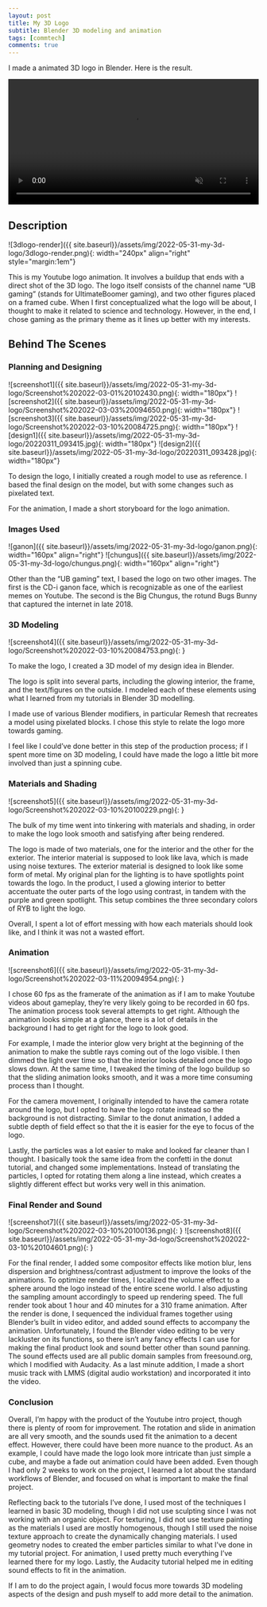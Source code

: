 ```yaml
---
layout: post
title: My 3D Logo
subtitle: Blender 3D modeling and animation
tags: [commtech]
comments: true
---
```


I made a animated 3D logo in Blender. Here is the result.

<!-- <iframe src="https://drive.google.com/file/d/1qbb24RNhckAcShMIybePA6ifjNpxzEg1/preview" width="640" height="480" allow="autoplay"></iframe> -->
<video width="100%" muted autoplay controls loop>
    <source src="{{ site.baseurl}}/assets/img/2022-05-31-my-3d-logo/render.mp4" type="video/mp4">
</video>

## Description

![3dlogo-render]({{ site.baseurl}}/assets/img/2022-05-31-my-3d-logo/3dlogo-render.png){: width="240px" align="right" style="margin:1em"}

This is my Youtube logo animation. It involves a buildup that ends with a direct shot of the 3D logo. The logo itself consists of the channel name “UB gaming” (stands for UltimateBoomer gaming), and two other figures placed on a framed cube. When I first conceptualized what the logo will be about, I thought to make it related to science and technology. However, in the end, I chose gaming as the primary theme as it lines up better with my interests.

## Behind The Scenes

### Planning and Designing

![screenshot1]({{ site.baseurl}}/assets/img/2022-05-31-my-3d-logo/Screenshot%202022-03-01%20102430.png){: width="180px"}
![screenshot2]({{ site.baseurl}}/assets/img/2022-05-31-my-3d-logo/Screenshot%202022-03-03%20094650.png){: width="180px"}
![screenshot3]({{ site.baseurl}}/assets/img/2022-05-31-my-3d-logo/Screenshot%202022-03-10%20084725.png){: width="180px"}
![design1]({{ site.baseurl}}/assets/img/2022-05-31-my-3d-logo/20220311_093415.jpg){: width="180px"}
![design2]({{ site.baseurl}}/assets/img/2022-05-31-my-3d-logo/20220311_093428.jpg){: width="180px"}

To design the logo, I initially created a rough model to use as reference. I based the final design on the model, but with some changes such as pixelated text.

For the animation, I made a short storyboard for the logo animation.

### Images Used

![ganon]({{ site.baseurl}}/assets/img/2022-05-31-my-3d-logo/ganon.png){: width="160px" align="right"}
![chungus]({{ site.baseurl}}/assets/img/2022-05-31-my-3d-logo/chungus.png){: width="160px" align="right"}

Other than the “UB gaming” text, I based the logo on two other images. The first is the CD-i ganon face, which is recognizable as one of the earliest memes on Youtube. The second is the Big Chungus, the rotund Bugs Bunny that captured the internet in late 2018. 

### 3D Modeling

![screenshot4]({{ site.baseurl}}/assets/img/2022-05-31-my-3d-logo/Screenshot%202022-03-10%20084753.png){: }

To make the logo, I created a 3D model of my design idea in Blender.

The logo is split into several parts, including the glowing interior, the frame, and the text/figures on the outside. I modeled each of these elements using what I learned from my tutorials in Blender 3D modelling. 

I made use of various Blender modifiers, in particular Remesh that recreates a model using pixelated blocks. I chose this style to relate the logo more towards gaming.

I feel like I could’ve done better in this step of the production process; if I spent more time on 3D modeling, I could have made the logo a little bit more involved than just a spinning cube.

### Materials and Shading

![screenshot5]({{ site.baseurl}}/assets/img/2022-05-31-my-3d-logo/Screenshot%202022-03-10%20100229.png){: }

The bulk of my time went into tinkering with materials and shading, in order to make the logo look smooth and satisfying after being rendered.

The logo is made of two materials, one for the interior and the other for the exterior. The interior material is supposed to look like lava, which is made using noise textures. The exterior material is designed to look like some form of metal. My original plan for the lighting is to have spotlights point towards the logo. In the product, I used a glowing interior to better accentuate the outer parts of the logo using contrast, in tandem with the purple and green spotlight. This setup combines the three secondary colors of RYB to light the logo.

Overall, I spent a lot of effort messing with how each materials should look like, and I think it was not a wasted effort.

### Animation

![screenshot6]({{ site.baseurl}}/assets/img/2022-05-31-my-3d-logo/Screenshot%202022-03-11%20094954.png){: }

I chose 60 fps as the framerate of the animation as if I am to make Youtube videos about gameplay, they’re very likely going to be recorded in 60 fps. The animation process took several attempts to get right. Although the animation looks simple at a glance, there is a lot of details in the background I had to get right for the logo to look good.

For example, I made the interior glow very bright at the beginning of the animation to make the subtle rays coming out of the logo visible. I then dimmed the light over time so that the interior looks detailed once the logo slows down. At the same time, I tweaked the timing of the logo buildup so that the sliding animation looks smooth, and it was a more time consuming process than I thought.

For the camera movement, I originally intended to have the camera rotate around the logo, but I opted to have the logo rotate instead so the background is not distracting. Similar to the donut animation, I added a subtle depth of field effect so that the it is easier for the eye to focus of the logo.

Lastly, the particles was a lot easier to make and looked far cleaner than I thought. I basically took the same idea from the confetti in the donut tutorial, and changed some implementations. Instead of translating the particles, I opted for rotating them along a line instead, which creates a slightly different effect but works very well in this animation.


### Final Render and Sound

![screenshot7]({{ site.baseurl}}/assets/img/2022-05-31-my-3d-logo/Screenshot%202022-03-10%20100136.png){: }
![screenshot8]({{ site.baseurl}}/assets/img/2022-05-31-my-3d-logo/Screenshot%202022-03-10%20104601.png){: }

For the final render, I added some compositor effects like motion blur, lens dispersion and brightness/contrast adjustment to improve the looks of the animations. To optimize render times, I localized the volume effect to a sphere around the logo instead of the entire scene world. I also adjusting the sampling amount accordingly to speed up rendering speed. The full render took about 1 hour and 40 minutes for a 310 frame animation.
After the render is done, I sequenced the individual frames together using Blender’s built in video editor, and added sound effects to accompany the animation. Unfortunately, I found the Blender video editing to be very lackluster on its functions, so there isn’t any fancy effects I can use for making the final product look and sound better other than sound panning. The sound effects used are all public domain samples from freesound.org, which I modified with Audacity. As a last minute addition, I made a short music track with LMMS (digital audio workstation) and incorporated it into the video. 


### Conclusion

Overall, I’m happy with the product of the Youtube intro project, though there is plenty of room for improvement. The rotation and slide in animation are all very smooth, and the sounds used fit the animation to a decent effect. However, there could have been more nuance to the product. As an example, I could have made the logo look more intricate than just simple a cube, and maybe a fade out animation could have been added. Even though I had only 2 weeks to work on the project, I learned a lot about the standard workflows of Blender, and focused on what is important to make the final project.

Reflecting back to the tutorials I’ve done, I used most of the techniques I learned in basic 3D modeling, though I did not use sculpting since I was not working with an organic object. For texturing, I did not use texture painting as the materials I used are mostly homogenous, though I still used the noise texture approach to create the dynamically changing  materials. I used geometry nodes to created the ember particles similar to what I’ve done in my tutorial project. For animation, I used pretty much everything I’ve learned there for my logo. Lastly, the Audacity tutorial helped me in editing sound effects to fit in the animation.

If I am to do the project again, I would focus more towards 3D modeling aspects of the design and push myself to add more detail to the animation.
